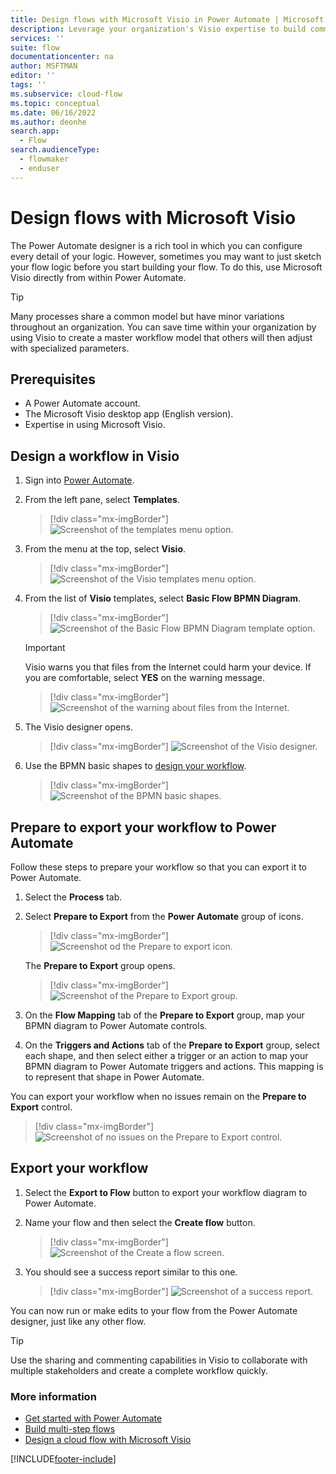 ```yaml
---
title: Design flows with Microsoft Visio in Power Automate | Microsoft Docs
description: Leverage your organization's Visio expertise to build common models as a starting point to create flows.
services: ''
suite: flow
documentationcenter: na
author: MSFTMAN
editor: ''
tags: ''
ms.subservice: cloud-flow
ms.topic: conceptual
ms.date: 06/16/2022
ms.author: deonhe
search.app: 
  - Flow
search.audienceType: 
  - flowmaker
  - enduser
---
```


# Design flows with Microsoft Visio

The Power Automate designer is a rich tool in which you can configure every detail of your logic. However, sometimes you may want to just sketch your flow logic before you start building your flow. To do this, use Microsoft Visio directly from within Power Automate.

>[!TIP]
> Many processes share a common model but have minor variations throughout an organization. You can save time within your organization by using Visio to create a master workflow model that others will then adjust with specialized parameters.

## Prerequisites

- A Power Automate account.
- The Microsoft Visio desktop app (English version).
- Expertise in using Microsoft Visio.

## Design a workflow in Visio

1. Sign into [Power Automate](https://flow.microsoft.com).

1. From the left pane, select **Templates**.

    >[!div class="mx-imgBorder"]
    >![Screenshot of the templates menu option.](./media/visio-flows/templates-from-left-panel.png "Templates menu option")

1. From the menu at the top, select **Visio**.

    >[!div class="mx-imgBorder"]
    >![Screenshot of the Visio templates menu option.](./media/visio-flows/select-visio.png "Visio templates menu option") 

1. From the list of **Visio** templates, select **Basic Flow BPMN Diagram**.

    >[!div class="mx-imgBorder"]
    >![Screenshot of the Basic Flow BPMN Diagram template option.](./media/visio-flows/visio-templates.png "Basic Flow BPMN Diagram template option") 

     >[!IMPORTANT]
     >Visio warns you that files from the Internet could harm your device. If you are comfortable, select **YES** on the warning message.

    >[!div class="mx-imgBorder"]
    >![Screenshot of the warning about files from the Internet.](./media/visio-flows/visio-warning.png "Warning about files from the Internet")

1. The Visio designer opens.

    >[!div class="mx-imgBorder"]
    >![Screenshot of the Visio designer.](./media/visio-flows/visio-designer.png "Visio designer")

1. Use the BPMN basic shapes to [design your workflow](https://support.office.com/article/design-a-microsoft-flow-in-visio-35f0c9a9-912b-486d-88f7-4fc68013ad1a).

    >[!div class="mx-imgBorder"]
    >![Screenshot of the BPMN basic shapes.](./media/visio-flows/bpmn-basic-shapes.png "BPMN basic shapes")

## Prepare to export your workflow to Power Automate

Follow these steps to prepare your workflow so that you can export it to Power Automate.

1. Select the **Process** tab.
1. Select **Prepare to Export** from the **Power Automate** group of icons.

    >[!div class="mx-imgBorder"]
    >![Screenshot od the Prepare to export icon.](./media/visio-flows/prepare-export-icon.png "Prepare to Export icon")

   The **Prepare to Export** group opens.

    >[!div class="mx-imgBorder"]
    >![Screenshot of the Prepare to Export group.](./media/visio-flows/prepare-export-group.png "Prepare to Export group")

1. On the **Flow Mapping** tab of the **Prepare to Export** group, map your BPMN diagram to Power Automate controls.

1. On the **Triggers and Actions** tab of the **Prepare to Export** group, select each shape, and then select either a trigger or an action to map your BPMN diagram to Power Automate triggers and actions. This mapping is to represent that shape in Power Automate.

You can export your workflow when no issues remain on the **Prepare to Export** control.

>[!div class="mx-imgBorder"]
>![Screenshot of no issues on the Prepare to Export control.](./media/visio-flows/prepare-export-no-issues.png "No issues on the Prepare to Export control") 

## Export your workflow
1. Select the **Export to Flow** button to export your workflow diagram to Power Automate.
1. Name your flow and then select the **Create flow** button.

    >[!div class="mx-imgBorder"]
    >![Screenshot of the Create a flow screen.](./media/visio-flows/export-create-flow.png "Create a flow screen")

1. You should see a success report similar to this one.

    >[!div class="mx-imgBorder"]
    >![Screenshot of a success report.](./media/visio-flows/export-create-flow-success.png "Success report")

You can now run or make edits to your flow from the Power Automate designer, just like any other flow.

>[!TIP]
> Use the sharing and commenting capabilities in Visio to collaborate with multiple stakeholders and create a complete workflow quickly.

### More information

- [Get started with Power Automate](getting-started.md) 
- [Build multi-step flows](multi-step-logic-flow.md)
- [Design a cloud flow with Microsoft Visio](https://support.office.com/article/design-a-microsoft-flow-in-visio-35f0c9a9-912b-486d-88f7-4fc68013ad1a)

[!INCLUDE[footer-include](includes/footer-banner.md)]
